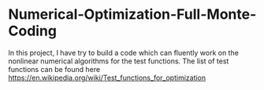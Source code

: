 # Numerical-Optimization-Full-Monte-Coding
In this project, I have try to build a code which can fluently work on the nonlinear numerical algorithms for the test functions.
The list of test functions can be found here https://en.wikipedia.org/wiki/Test_functions_for_optimization
